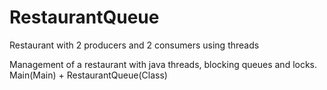 # RestaurantQueue
Restaurant with 2 producers and 2 consumers using threads

Management of a restaurant with java threads, blocking queues and locks.
Main(Main) + RestaurantQueue(Class)

